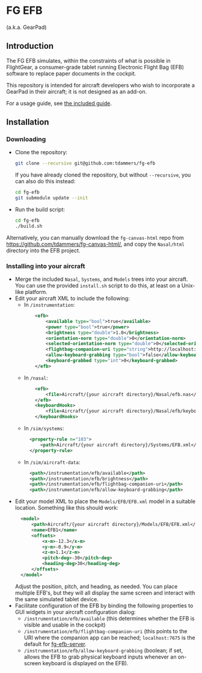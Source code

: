 # FG EFB

(a.k.a. GearPad)

## Introduction

The FG EFB simulates, within the constraints of what is possible in FlightGear,
a consumer-grade tablet running Electronic Flight Bag (EFB) software to replace
paper documents in the cockpit.

This repository is intended for aircraft developers who wish to incorporate a
GearPad in their aircraft; it is not designed as an add-on.

For a usage guide, see [the included guide](./docs/guide.markdown).

## Installation

### Downloading

- Clone the repository:
  ```bash
  git clone --recursive git@github.com:tdammers/fg-efb
  ```
  If you have already cloned the repository, but without `--recursive`, you can
  also do this instead:
  ```bash
  cd fg-efb
  git submodule update --init
  ```
- Run the build script:
  ```bash
  cd fg-efb
  ./build.sh
  ```

Alternatively, you can manually download the `fg-canvas-html` repo from
https://github.com/tdammers/fg-canvas-html/, and copy the `Nasal/html`
directory into the EFB project.

### Installing into your aircraft

- Merge the included `Nasal`, `Systems`, and `Models` trees into your aircraft.
  You can use the provided `install.sh` script to do this, at least on a
  Unix-like platform.
- Edit your aircraft XML to include the following:
  - In `/instrumentation`:
    ```xml
        <efb>
            <available type="bool">true</available>
            <power type="bool">true</power>
            <brightness type="double">1.0</brightness>
            <orientation-norm type="double">0</orientation-norm>
            <selected-orientation-norm type="double">0</selected-orientation-norm>
            <flightbag-companion-uri type="string">http://localhost:7675/</flightbag-companion-uri>
            <allow-keyboard-grabbing type="bool">false</allow-keyboard-grabbing>
            <keyboard-grabbed type="int">0</keyboard-grabbed>
        </efb>
    ```
  - In `/nasal`:
    ```xml
        <efb>
            <file>Aircraft/{your aircraft directory}/Nasal/efb.nas</file>
        </efb>
        <keyboardHooks>
            <file>Aircraft/{your aircraft directory}/Nasal/efb/keyboardHooks.nas</file>
        </keyboardHooks>
    ```
  - In `/sim/systems`:
    ```xml
      <property-rule n="103">
          <path>Aircraft/{your aircraft directory}/Systems/EFB.xml</path>
      </property-rule>
    ```
  - In `/sim/aircraft-data`: 
    ```xml
      <path>/instrumentation/efb/available</path>
      <path>/instrumentation/efb/brightness</path>
      <path>/instrumentation/efb/flightbag-companion-uri</path>
      <path>/instrumentation/efb/allow-keyboard-grabbing</path>
    ```
- Edit your model XML to place the `Models/EFB/EFB.xml` model in a suitable
  location.
  Something like this should work:
  ```xml
    <model>
        <path>Aircraft/{your aircraft directory}/Models/EFB/EFB.xml</path>
        <name>EFB1</name>
        <offsets>
            <x-m>-12.3</x-m>
            <y-m>-0.9</y-m>
            <z-m>1.1</z-m>
            <pitch-deg>-30</pitch-deg>
            <heading-deg>30</heading-deg>
        </offsets>
    </model>
  ```
  Adjust the position, pitch, and heading, as needed.
  You can place multiple EFB's, but they will all display the same screen and
  interact with the same simulated tablet device.
- Facilitate configuration of the EFB by binding the following properties to
  GUI widgets in your aircraft configuration dialog:
  - `/instrumentation/efb/available` (this determines whether the EFB is
    visible and usable in the cockpit)
  - `/instrumentation/efb/flightbag-companion-uri` (this points to the URI
    where the companion app can be reached; `localhost:7675` is the default for
    [fg-efb-server](https://github.com/fg-efb-server).
  - `/instrumentation/efb/allow-keyboard-grabbing` (boolean; if set, allows
    the EFB to grab physical keyboard inputs whenever an on-screen keyboard is
    displayed on the EFB).
